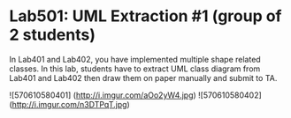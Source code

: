 ﻿# Lab501: UML Extraction #1 (group of 2 students)

In Lab401 and Lab402, you have implemented multiple shape related classes.
In this lab, students have to extract UML class diagram from Lab401 and Lab402 
then draw them on paper manually and submit to TA.

![570610580401] (http://i.imgur.com/aOo2yW4.jpg)
![570610580402] (http://i.imgur.com/n3DTPqT.jpg)
